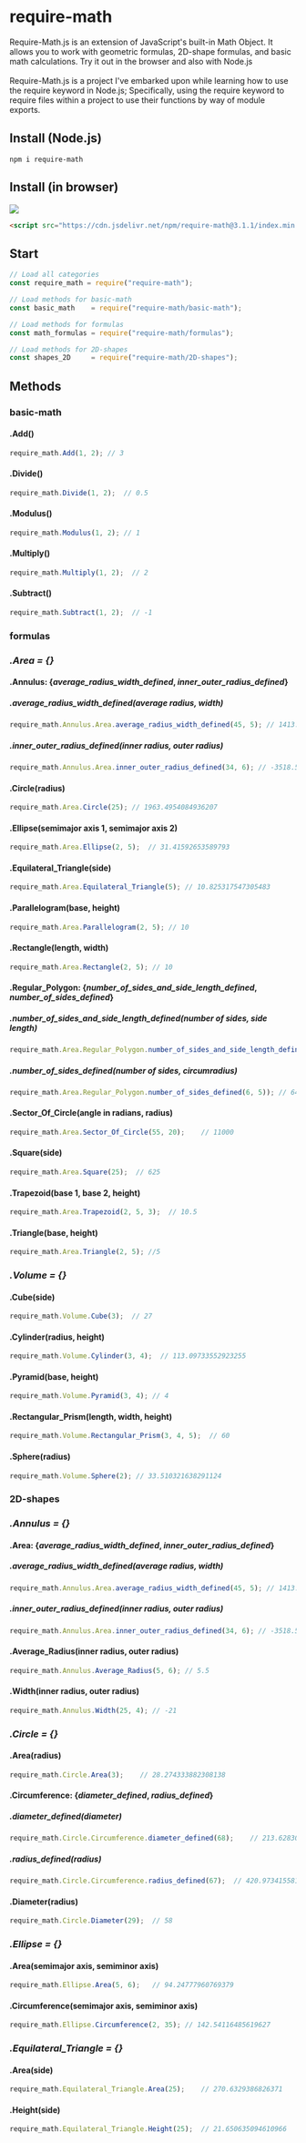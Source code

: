 # require-math
Require-Math.js is an extension of JavaScript's built-in Math Object. It allows you to work with geometric formulas, 2D-shape formulas, and basic math calculations. Try it out in the browser and also with Node.js
<br><br>
Require-Math.js is a project I've embarked upon while learning how to use the require keyword in Node.js; Specifically, using the require keyword to require files within a project to use their functions by way of module exports. 

## Install (Node.js)
```
npm i require-math
```
## Install (in browser)
[![](https://data.jsdelivr.com/v1/package/npm/require-math/badge)](https://www.jsdelivr.com/package/npm/require-math)
```html
<script src="https://cdn.jsdelivr.net/npm/require-math@3.1.1/index.min.js"></script>
```
## Start
```javascript
// Load all categories 
const require_math = require("require-math");

// Load methods for basic-math
const basic_math    = require("require-math/basic-math");

// Load methods for formulas
const math_formulas = require("require-math/formulas");

// Load methods for 2D-shapes
const shapes_2D     = require("require-math/2D-shapes");
```
## Methods
### **basic-math**
#### .Add()
```javascript
require_math.Add(1, 2); // 3
```
#### .Divide()
```javascript
require_math.Divide(1, 2);  // 0.5
```
#### .Modulus()
```javascript
require_math.Modulus(1, 2); // 1
```
#### .Multiply()
```javascript
require_math.Multiply(1, 2);  // 2
```
#### .Subtract()
```javascript
require_math.Subtract(1, 2);  // -1
```
### **formulas**
### *.Area = {}* 
#### .Annulus: {*average_radius_width_defined*, *inner_outer_radius_defined*}
##### .average_radius_width_defined(average radius, width)
```javascript
require_math.Annulus.Area.average_radius_width_defined(45, 5); // 1413.7166941154069
```
##### .inner_outer_radius_defined(inner radius, outer radius)
```javascript
require_math.Annulus.Area.inner_outer_radius_defined(34, 6); // -3518.583772020568
```
#### .Circle(radius)
```javascript
require_math.Area.Circle(25); // 1963.4954084936207
```
#### .Ellipse(semimajor axis 1, semimajor axis 2)
```javascript
require_math.Area.Ellipse(2, 5);  // 31.41592653589793
```
#### .Equilateral_Triangle(side)
```javascript
require_math.Area.Equilateral_Triangle(5); // 10.825317547305483
```
#### .Parallelogram(base, height)
```javascript
require_math.Area.Parallelogram(2, 5); // 10
```
#### .Rectangle(length, width)
```javascript
require_math.Area.Rectangle(2, 5); // 10
```
#### .Regular_Polygon: {*number_of_sides_and_side_length_defined*, *number_of_sides_defined*}
##### .number_of_sides_and_side_length_defined(number of sides, side length)
```javascript
require_math.Area.Regular_Polygon.number_of_sides_and_side_length_defined(3, 4); // 6.928203230275511
```
##### .number_of_sides_defined(number of sides, circumradius)
```javascript
require_math.Area.Regular_Polygon.number_of_sides_defined(6, 5)); // 64.9519052838329
```
#### .Sector_Of_Circle(angle in radians, radius)
```javascript
require_math.Area.Sector_Of_Circle(55, 20);    // 11000
```
#### .Square(side)
```javascript
require_math.Area.Square(25);  // 625
```
#### .Trapezoid(base 1, base 2, height)
```javascript
require_math.Area.Trapezoid(2, 5, 3);  // 10.5
```
#### .Triangle(base, height)
```javascript
require_math.Area.Triangle(2, 5); //5
```

### *.Volume = {}* 
#### .Cube(side)
```javascript
require_math.Volume.Cube(3);  // 27
```
#### .Cylinder(radius, height)
```javascript
require_math.Volume.Cylinder(3, 4);  // 113.09733552923255
```
#### .Pyramid(base, height)
```javascript
require_math.Volume.Pyramid(3, 4); // 4
```
#### .Rectangular_Prism(length, width, height)
```javascript
require_math.Volume.Rectangular_Prism(3, 4, 5);  // 60
```
#### .Sphere(radius)
```javascript
require_math.Volume.Sphere(2); // 33.510321638291124
```

### **2D-shapes**
### *.Annulus = {}*
#### .Area: {*average_radius_width_defined*, *inner_outer_radius_defined*}
##### .average_radius_width_defined(average radius, width)
```javascript
require_math.Annulus.Area.average_radius_width_defined(45, 5); // 1413.7166941154069
```
##### .inner_outer_radius_defined(inner radius, outer radius)
```javascript
require_math.Annulus.Area.inner_outer_radius_defined(34, 6); // -3518.583772020568
```
#### .Average_Radius(inner radius, outer radius)
```javascript
require_math.Annulus.Average_Radius(5, 6); // 5.5
```
#### .Width(inner radius, outer radius)
```javascript
require_math.Annulus.Width(25, 4); // -21
```
### *.Circle = {}*
#### .Area(radius)
```javascript
require_math.Circle.Area(3);    // 28.274333882308138
```
#### .Circumference: {*diameter_defined*, *radius_defined*}
##### .diameter_defined(diameter)
```javascript
require_math.Circle.Circumference.diameter_defined(68);    // 213.62830044410595
```
##### .radius_defined(radius)
```javascript
require_math.Circle.Circumference.radius_defined(67);  // 420.97341558103227
```
#### .Diameter(radius)
```javascript
require_math.Circle.Diameter(29);  // 58
```
### *.Ellipse = {}*
#### .Area(semimajor axis, semiminor axis)
```javascript
require_math.Ellipse.Area(5, 6);   // 94.24777960769379
```
#### .Circumference(semimajor axis, semiminor axis)
```javascript
require_math.Ellipse.Circumference(2, 35); // 142.54116485619627
```
### *.Equilateral_Triangle = {}*
#### .Area(side)
```javascript
require_math.Equilateral_Triangle.Area(25);    // 270.6329386826371
```
#### .Height(side)
```javascript
require_math.Equilateral_Triangle.Height(25);  // 21.650635094610966
```